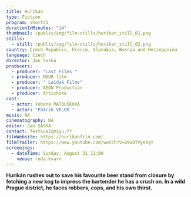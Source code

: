```yaml
---
title: Hurikán
type: Fiction
program: shorts1
durationInMinutes: "14"
thumbnail: /public/img/film-stills/hurikan_still_01.png
stills:
  - still: /public/img/film-stills/hurikan_still_02.png
country: Czech Republic, France, Slovakia, Bosnia and Herzegovina
language: Czech
director: Jan Saska
producers:
  - producer: "Last Films "
  - producer: MAUR film
  - producer: " Laïdak Films"
  - producer: AEON Production
  - producer: Artichoke
cast:
  - actor: Johana MATOUŠKOVÁ
  - actor: "Patrik VELEK "
music: NA
cinematography: NA
editor: Jan SASKA
contact: festival@miyu.fr
filmWebsite: https://hurikanfilm.com/
filmTrailer: https://www.youtube.com/watch?v=U9wQTVyesgY
screenings:
  - dateTime: Sunday, August 31 11:00
    venue: roda-kvarn
---
```

**Hurikán rushes out to save his favourite beer stand from closure by fetching a new keg to impress the bartender he has a crush on. In a wild Prague district, he faces robbers, cops, and his own thirst.**